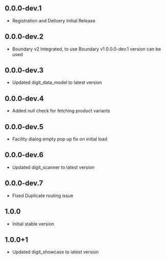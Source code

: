 ## 0.0.0-dev.1
* Registration and Delivery Initial Release

## 0.0.0-dev.2
* Boundary v2 Integrated, to use Boundary v1  0.0.0-dev.1 version can be used

## 0.0.0-dev.3
* Updated digit_data_model to latest version

## 0.0.0-dev.4
* Added null check for fetching product variants

## 0.0.0-dev.5
* Facility dialog empty pop up fix on initial load

## 0.0.0-dev.6
* Updated digit_scanner to latest version

## 0.0.0-dev.7
* Fixed Duplicate routing issue

## 1.0.0
* Initial stable version

## 1.0.0+1
* Updated digit_showcase to latest version